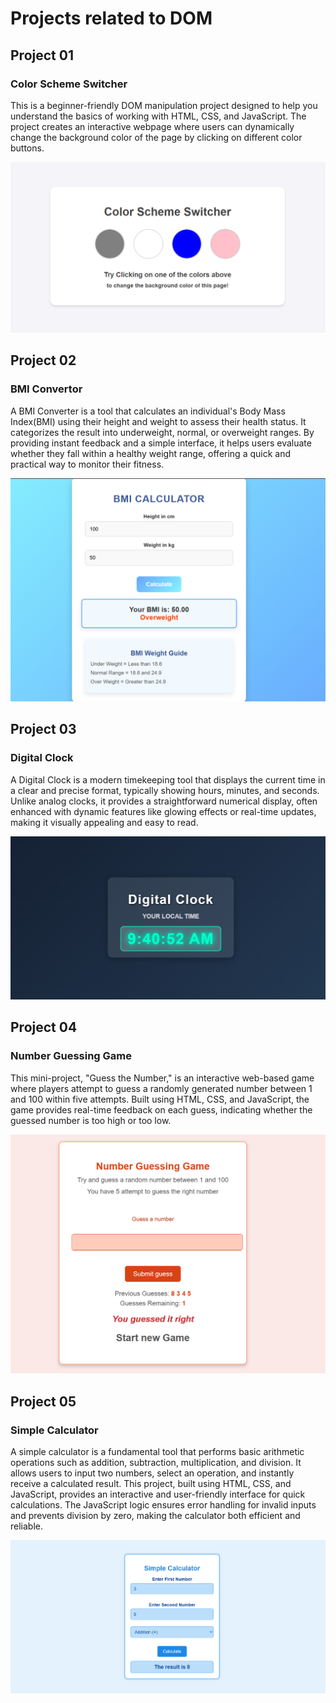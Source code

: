 # Projects related to DOM

## Project 01
### Color Scheme Switcher

This is a beginner-friendly DOM manipulation project designed to help you understand the basics of working with HTML, CSS, and JavaScript. The project creates an interactive webpage where users can dynamically change the background color of the page by clicking on different color buttons.  

![pic1](image.png)

## Project 02
### BMI Convertor

A BMI Converter is a tool that calculates an individual's Body Mass Index(BMI) using their height and weight to assess their health status. It categorizes the result into underweight, normal, or overweight ranges. By providing instant feedback and a simple interface, it helps users evaluate whether they fall within a healthy weight range, offering a quick and practical way to monitor their fitness. 

![pic2](image-1.png)

## Project 03

### Digital Clock

A Digital Clock is a modern timekeeping tool that displays the current time in a clear and precise format, typically showing hours, minutes, and seconds. Unlike analog clocks, it provides a straightforward numerical display, often enhanced with dynamic features like glowing effects or real-time updates, making it visually appealing and easy to read. 

![pic3](image-2.png)

## Project 04

### Number Guessing Game

This mini-project, "Guess the Number," is an interactive web-based game where players attempt to guess a randomly generated number between 1 and 100 within five attempts. Built using HTML, CSS, and JavaScript, the game provides real-time feedback on each guess, indicating whether the guessed number is too high or too low. 

![pic4](image-4.png)

## Project 05

### Simple Calculator

A simple calculator is a fundamental tool that performs basic arithmetic operations such as addition, subtraction, multiplication, and division. It allows users to input two numbers, select an operation, and instantly receive a calculated result. This project, built using HTML, CSS, and JavaScript, provides an interactive and user-friendly interface for quick calculations. The JavaScript logic ensures error handling for invalid inputs and prevents division by zero, making the calculator both efficient and reliable. 

![pic5](image-3.png)